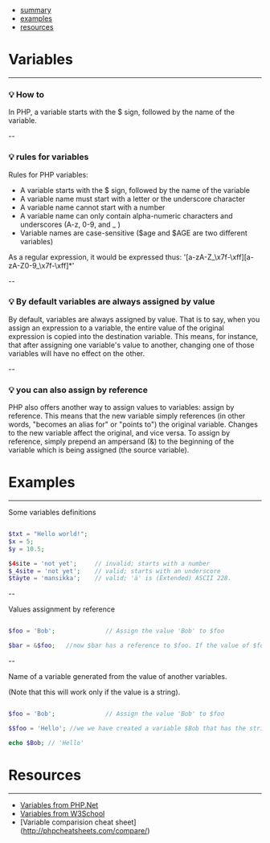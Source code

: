 
* [summary](#variables)
* [examples](#examples)
* [resources](#resources)

# Variables

---

### :bulb: **How to**
 
 In PHP, a variable starts with the $ sign, followed by the name of the variable.
 
--

### :bulb: **rules for variables**
 
Rules for PHP variables:
 
 * A variable starts with the $ sign, followed by the name of the variable
 * A variable name must start with a letter or the underscore character
 * A variable name cannot start with a number
 * A variable name can only contain alpha-numeric characters and underscores (A-z, 0-9, and _ )
 * Variable names are case-sensitive ($age and $AGE are two different variables)  
 
As a regular expression, it would be expressed thus: '[a-zA-Z_\x7f-\xff][a-zA-Z0-9_\x7f-\xff]*'
 
--
 
### :bulb: **By default variables are always assigned by value**
 
By default, variables are always assigned by value. That is to say, when you assign an expression to a variable, the entire value of the original expression is copied into the destination variable. This means, for instance, that after assigning one variable's value to another, changing one of those variables will have no effect on the other.
 
-- 
 
### :bulb: **you can also assign by reference**
 
PHP also offers another way to assign values to variables: assign by reference. This means that the new variable simply references (in other words, "becomes an alias for" or "points to") the original variable. Changes to the new variable affect the original, and vice versa.
To assign by reference, simply prepend an ampersand (&) to the beginning of the variable which is being assigned (the source variable). 



# Examples

---

Some variables definitions
 
 ```php
 
 $txt = "Hello world!";
 $x = 5;
 $y = 10.5;
 
 $4site = 'not yet';     // invalid; starts with a number
 $_4site = 'not yet';    // valid; starts with an underscore
 $täyte = 'mansikka';    // valid; 'ä' is (Extended) ASCII 228.
 
 ```
 
 --
 
 Values assignment by reference
 
 ```php
 
 $foo = 'Bob';              // Assign the value 'Bob' to $foo
 
 $bar = &$foo;   //now $bar has a reference to $foo. If the value of $foo changes, $bar will have the new value
 
 ```
 
 --
 
  Name of a variable generated from the value of another variables.
  
  (Note that this will work only if the value is a string).
 
 ```php
 
 $foo = 'Bob';              // Assign the value 'Bob' to $foo
 
 $$foo = 'Hello'; //we we have created a variable $Bob that has the string 'Hello' as value
 
 echo $Bob; // 'Hello'
 
 ```




# Resources

---

* [Variables from PHP.Net ](http://php.net/manual/en/language.variables.php)
* [Variables from W3School](http://www.w3schools.com/php/php_variables.asp)
 * [Variable comparision cheat sheet] (http://phpcheatsheets.com/compare/)


